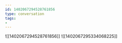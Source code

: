 ```yaml
---
id: 1402067294528761856
type: conversation
tags:
- 
---
```

![[1402067294528761856]]
![[1402067295334068225]]


